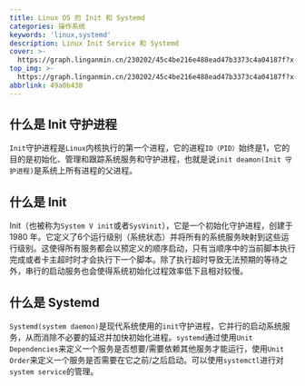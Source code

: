 ```yaml
---
title: Linux OS 的 Init 和 Systemd 
categories: 操作系统
keywords: 'linux,systemd'
description: Linux Init Service 和 Systemd
cover: >-
  https://graph.linganmin.cn/230202/45c4be216e488ead47b3373c4a04187f?x-oss-process=image/format,webp/quality,q_10
top_img: >-
  https://graph.linganmin.cn/230202/45c4be216e488ead47b3373c4a04187f?x-oss-process=image/format,webp/quality,q_60
abbrlink: 49a0b438
---
```


## 什么是 Init 守护进程

`Init`守护进程是`Linux`内核执行的第一个进程，它的进程`ID（PID）`始终是1，它的目的是初始化、管理和跟踪系统服务和守护进程，也就是说`init deamon(Init 守护进程)`是系统上所有进程的父进程。

## 什么是 Init

Init（也被称为`System V init`或者`SysVinit`），它是一个初始化守护进程，创建于 1980 年。它定义了6个运行级别（系统状态）并将所有的系统服务映射到这些运行级别。这使得所有服务都会以预定义的顺序启动，只有当顺序中的当前脚本执行完成或者卡主超时时才会执行下一个脚本。除了执行超时导致无法预期的等待之外，串行的启动服务也会使得系统初始化过程效率低下且相对较慢。

## 什么是 Systemd

`Systemd(system daemon)`是现代系统使用的`init`守护进程，它并行的启动系统服务，从而消除不必要的延迟并加快初始化进程。`systemd`通过使用`Unit Dependencies`来定义一个服务是否想要/需要依赖其他服务才能运行，使用`Unit Order`来定义一个服务是否需要在它之前/之后启动。可以使用`systemctl`进行对`system service`的管理。
